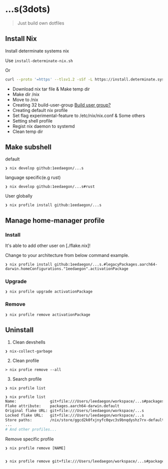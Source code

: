 # ...s(3dots)

> Just build own dotfiles

## Install Nix

Install determinate systems nix

Use `install-determinate-nix.sh`

Or

```bash
curl --proto '=https' --tlsv1.2 -sSf -L https://install.determinate.systems/nix | sh -s -- install
```

- Download nix tar file & Make temp dir
- Make dir /nix
- Move to /nix
- Creating 32 build-user-group [Build user group?](https://nixos.org/manual/nix/stable/installation/multi-user#setting-up-the-build-users)
- Creating default nix profile
- Set flag experimental-feature to /etc/nix/nix.conf & Some others
- Setting shell profile
- Regist nix daemon to systemd
- Clean temp dir

## Make subshell

default

`❯ nix develop github:1eedaegon/...s`

language specific(e.g rust)

`❯ nix develop github:1eedaegon/...s#rust`

User globally

`❯ nix profile install github:1eedaegon/...s`

## Manage home-manager profile

### Install

It's able to add other user on [./flake.nix]!

Change to your architecture from below command example.

`❯ nix profile install github:1eedaegon/...s.#legacyPackages.aarch64-darwin.homeConfigurations."1eedaegon".activationPackage`

### Upgrade

`❯ nix profile upgrade activationPackage`

### Remove

`❯ nix profile remove activationPackage`

## Uninstall

1. Clean devshells

`❯ nix-collect-garbage`

2. Clean profile

`> nix profie remove --all`

3. Search profile

`❯ nix profile list`

```bash
❯ nix profile list
Name:               git+file:///Users/leedaegon/workspace/...s#packages.aarch64-darwin.default
Flake attribute:    packages.aarch64-darwin.default
Original flake URL: git+file:///Users/leedaegon/workspace/...s
Locked flake URL:   git+file:///Users/leedaegon/workspace/...s
Store paths:        /nix/store/ggcd2k0fxjnyfc0qvc3s9bnqdyshz7rx-default
...
# And other profiles...
```

Remove specific profile

`❯ nix profile remove [NAME]`

```bash

❯ nix profile remove git+file:///Users/leedaegon/workspace/...s#packages.aarch64-darwin.default

```
